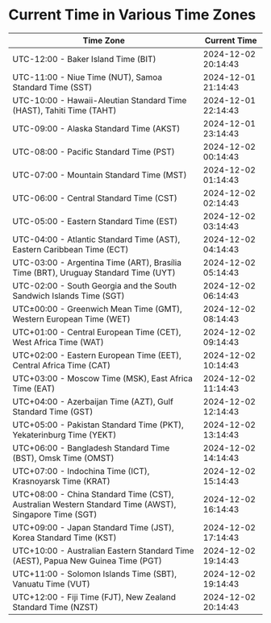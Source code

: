 # Current Time in Various Time Zones

| Time Zone | Current Time |
|-----------|--------------|
| UTC-12:00 - Baker Island Time (BIT) | 2024-12-02 20:14:43 |
| UTC-11:00 - Niue Time (NUT), Samoa Standard Time (SST) | 2024-12-01 21:14:43 |
| UTC-10:00 - Hawaii-Aleutian Standard Time (HAST), Tahiti Time (TAHT) | 2024-12-01 22:14:43 |
| UTC-09:00 - Alaska Standard Time (AKST) | 2024-12-01 23:14:43 |
| UTC-08:00 - Pacific Standard Time (PST) | 2024-12-02 00:14:43 |
| UTC-07:00 - Mountain Standard Time (MST) | 2024-12-02 01:14:43 |
| UTC-06:00 - Central Standard Time (CST) | 2024-12-02 02:14:43 |
| UTC-05:00 - Eastern Standard Time (EST) | 2024-12-02 03:14:43 |
| UTC-04:00 - Atlantic Standard Time (AST), Eastern Caribbean Time (ECT) | 2024-12-02 04:14:43 |
| UTC-03:00 - Argentina Time (ART), Brasília Time (BRT), Uruguay Standard Time (UYT) | 2024-12-02 05:14:43 |
| UTC-02:00 - South Georgia and the South Sandwich Islands Time (SGT) | 2024-12-02 06:14:43 |
| UTC±00:00 - Greenwich Mean Time (GMT), Western European Time (WET) | 2024-12-02 08:14:43 |
| UTC+01:00 - Central European Time (CET), West Africa Time (WAT) | 2024-12-02 09:14:43 |
| UTC+02:00 - Eastern European Time (EET), Central Africa Time (CAT) | 2024-12-02 10:14:43 |
| UTC+03:00 - Moscow Time (MSK), East Africa Time (EAT) | 2024-12-02 11:14:43 |
| UTC+04:00 - Azerbaijan Time (AZT), Gulf Standard Time (GST) | 2024-12-02 12:14:43 |
| UTC+05:00 - Pakistan Standard Time (PKT), Yekaterinburg Time (YEKT) | 2024-12-02 13:14:43 |
| UTC+06:00 - Bangladesh Standard Time (BST), Omsk Time (OMST) | 2024-12-02 14:14:43 |
| UTC+07:00 - Indochina Time (ICT), Krasnoyarsk Time (KRAT) | 2024-12-02 15:14:43 |
| UTC+08:00 - China Standard Time (CST), Australian Western Standard Time (AWST), Singapore Time (SGT) | 2024-12-02 16:14:43 |
| UTC+09:00 - Japan Standard Time (JST), Korea Standard Time (KST) | 2024-12-02 17:14:43 |
| UTC+10:00 - Australian Eastern Standard Time (AEST), Papua New Guinea Time (PGT) | 2024-12-02 19:14:43 |
| UTC+11:00 - Solomon Islands Time (SBT), Vanuatu Time (VUT) | 2024-12-02 19:14:43 |
| UTC+12:00 - Fiji Time (FJT), New Zealand Standard Time (NZST) | 2024-12-02 20:14:43 |
